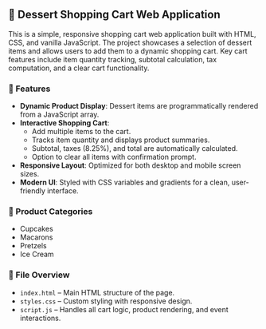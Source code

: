 ## 🛒 Dessert Shopping Cart Web Application

This is a simple, responsive shopping cart web application built with HTML, CSS, and vanilla JavaScript. The project showcases a selection of dessert items and allows users to add them to a dynamic shopping cart. Key cart features include item quantity tracking, subtotal calculation, tax computation, and a clear cart functionality.

### 🔧 Features

- **Dynamic Product Display**: Dessert items are programmatically rendered from a JavaScript array.
- **Interactive Shopping Cart**:
  - Add multiple items to the cart.
  - Tracks item quantity and displays product summaries.
  - Subtotal, taxes (8.25%), and total are automatically calculated.
  - Option to clear all items with confirmation prompt.
- **Responsive Layout**: Optimized for both desktop and mobile screen sizes.
- **Modern UI**: Styled with CSS variables and gradients for a clean, user-friendly interface.

### 🧁 Product Categories

- Cupcakes
- Macarons
- Pretzels
- Ice Cream

### 📁 File Overview

- `index.html` – Main HTML structure of the page.
- `styles.css` – Custom styling with responsive design.
- `script.js` – Handles all cart logic, product rendering, and event interactions.
